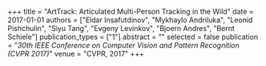 +++
title = "ArtTrack: Articulated Multi-Person Tracking in the Wild"
date = 2017-01-01
authors = ["Eldar Insafutdinov", "Mykhaylo Andriluka", "Leonid Pishchulin", "Siyu Tang", "Evgeny Levinkov", "Bjoern Andres", "Bernt Schiele"]
publication_types = ["1"]
abstract = ""
selected = false
publication = "*30th IEEE Conference on Computer Vision and Pattern Recognition (CVPR 2017)*"
venue = "CVPR, 2017"
+++

